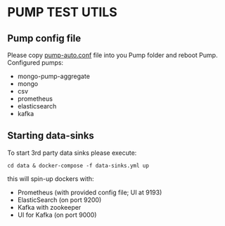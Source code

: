 # PUMP TEST UTILS

## Pump config file
Please copy [pump-auto.conf](./pump-auto.conf) file into you Pump folder and reboot Pump.
Configured pumps:
* mongo-pump-aggregate
* mongo
* csv
* prometheus
* elasticsearch
* kafka


## Starting data-sinks
To start 3rd party data sinks please execute:
```
cd data & docker-compose -f data-sinks.yml up
```
this will spin-up dockers with:
* Prometheus (with provided config file; UI at 9193)
* ElasticSearch (on port 9200)
* Kafka with zookeeper
* UI for Kafka (on port 9000)